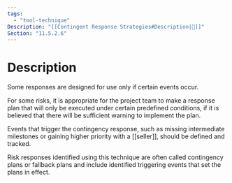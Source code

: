 ```yaml
---
tags:
  - "tool-technique"
Description: "[[Contingent Response Strategies#Description|📝]]"
Section: "11.5.2.6"
---
```

# Description
Some responses are designed for use only if certain events occur.

For some risks, it is appropriate for the project team to make a response plan that will only be executed under certain predefined conditions, if it is believed that there will be sufficient warning to implement the plan.

Events that trigger the contingency response, such as missing intermediate milestones or gaining higher priority with a [[seller]], should be defined and tracked.

Risk responses identified using this technique are often called contingency plans or fallback plans and include identified triggering events that set the plans in effect.